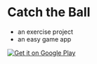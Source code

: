 Catch the Ball
===
- an exercise project
- an easy game app

<a href='https://play.google.com/store/apps/details?id=com.mochi.catchtheball&pcampaignid=pcampaignidMKT-Other-global-all-co-prtnr-py-PartBadge-Mar2515-1'><img alt='Get it on Google Play' src='https://play.google.com/intl/ja/badges/static/images/badges/en_badge_web_generic.png'/></a>
